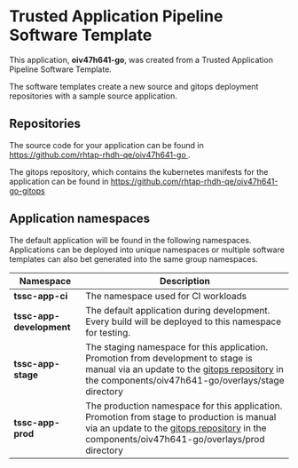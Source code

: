 # Trusted Application Pipeline Software Template

This application, **oiv47h641-go**, was created from a Trusted Application Pipeline Software Template.

The software templates create a new source and gitops deployment repositories with a sample source application. 

## Repositories

The source code for your application can be found in [https://github.com/rhtap-rhdh-qe/oiv47h641-go ](https://github.com/rhtap-rhdh-qe/oiv47h641-go ).
 
The gitops repository, which contains the kubernetes manifests for the application can be found in 
[https://github.com/rhtap-rhdh-qe/oiv47h641-go-gitops ](https://github.com/rhtap-rhdh-qe/oiv47h641-go-gitops ) 

## Application namespaces 

The default application will be found in the following namespaces. Applications can be deployed into unique namespaces or multiple software templates can also bet generated into the same group namespaces.  

|  Namespace   |  Description   |  
| -------- | -------- |
| **tssc-app-ci** | The namespace used for CI workloads |
| **tssc-app-development** | The default application during development. Every build will be deployed to this namespace for testing. |
| **tssc-app-stage** | The staging namespace for this application. Promotion from development to stage is manual via an update to the [gitops repository](https://github.com/rhtap-rhdh-qe/oiv47h641-go-gitops ) in the components/oiv47h641-go/overlays/stage directory |
| **tssc-app-prod** | The production namespace for this application. Promotion from stage to production is manual via an update to the [gitops repository](https://github.com/rhtap-rhdh-qe/oiv47h641-go-gitops ) in the components/oiv47h641-go/overlays/prod directory |
